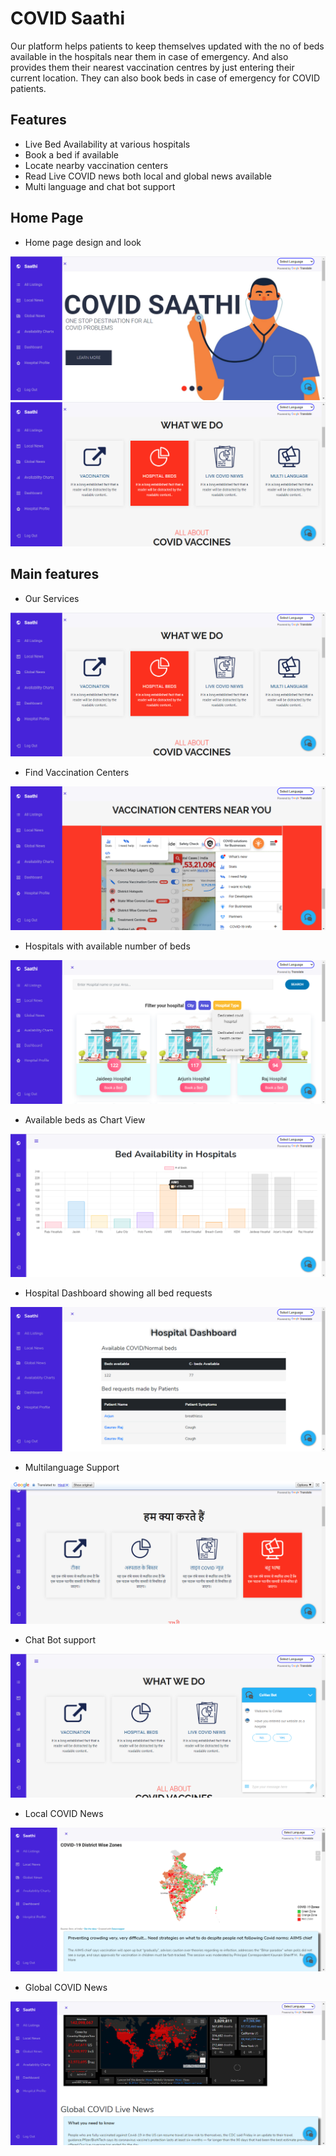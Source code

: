 

# COVID Saathi


Our platform helps patients to keep themselves updated with the no of beds available in the hospitals near them in case of emergency. And also provides them their nearest vaccination centres by just entering their current location. They can also book beds in case of emergency for COVID patients.

## Features 
 - Live Bed Availability at various hospitals
 - Book a bed if available
 - Locate nearby vaccination centers
 - Read Live COVID news both local and global news available 
 - Multi language and chat bot support 


## Home Page
 - Home page design and look 
<img src='Examples/1.png'  >
<img src='Examples/2.png'  >
 
 
## Main features 
- Our Services 
<img src='Examples/2.png' >

- Find Vaccination Centers 
<img src='Examples/3.png' >

- Hospitals with available number of beds
<img src='Examples/4.png' >

- Available beds as Chart View 
<img src='Examples/5.png' >

- Hospital Dashboard showing all bed requests
<img src='Examples/6.png' >

- Multilanguage Support 
<img src='Examples/7.png' >

- Chat Bot support 
<img src='Examples/8.png' >

- Local COVID News 
<img src='Examples/9.png' >

- Global COVID News 
<img src='Examples/10.png' >

